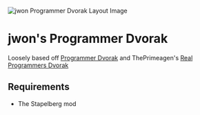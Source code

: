 ![jwon Programmer Dvorak Layout Image](https://i.imgur.com/3llBswG.png)

# jwon's Programmer Dvorak

Loosely based off [Programmer Dvorak](https://www.kaufmann.no/roland/dvorak/) and ThePrimeagen's [Real Programmers Dvorak](https://github.com/ThePrimeagen/keyboards)

## Requirements
* The Stapelberg mod

